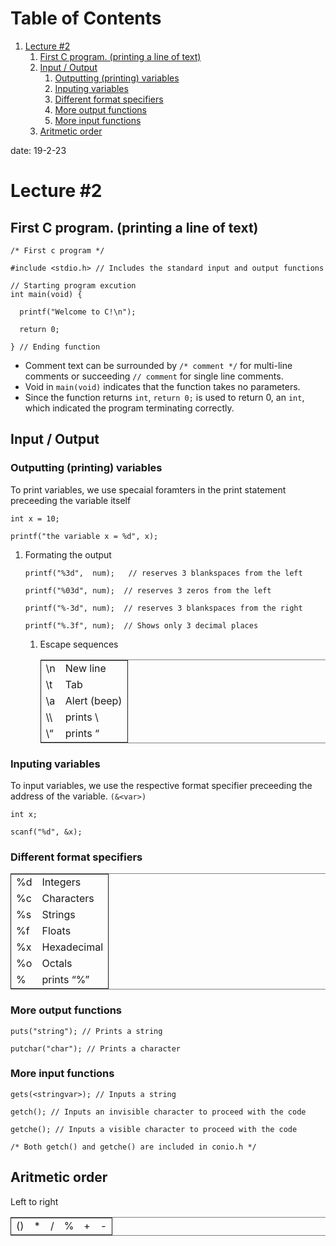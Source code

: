 
# Table of Contents

1.  [Lecture #2](#orgc90d9fc)
    1.  [First C program. (printing a line of text)](#org99e109e)
    2.  [Input / Output](#org14020a6)
        1.  [Outputting (printing) variables](#org9fc9d79)
        2.  [Inputing variables](#org38cdb8f)
        3.  [Different format specifiers](#orga0435d5)
        4.  [More output functions](#org4af4c4e)
        5.  [More input functions](#org4ad0efb)
    3.  [Aritmetic order](#org981e0a9)

date: 19-2-23


<a id="orgc90d9fc"></a>

# Lecture #2


<a id="org99e109e"></a>

## First C program. (printing a line of text)

    
    /* First c program */
    
    #include <stdio.h> // Includes the standard input and output functions
    
    // Starting program excution
    int main(void) {
    
      printf("Welcome to C!\n");
    
      return 0;
    
    } // Ending function

-   Comment text can be surrounded by `/* comment */` for multi-line comments or succeeding `// comment` for single line comments.
-   Void in `main(void)` indicates that the function takes no parameters.
-   Since the function returns `int`, `return 0;` is used to return 0, an `int`, which indicated the program terminating correctly.


<a id="org14020a6"></a>

## Input / Output


<a id="org9fc9d79"></a>

### Outputting (printing) variables

To print variables, we use specaial foramters in the print statement preceeding the variable itself

    
    int x = 10;
    
    printf("the variable x = %d", x);

1.  Formating the output

        
        printf("%3d",  num);   // reserves 3 blankspaces from the left
        
        printf("%03d", num);  // reserves 3 zeros from the left
        
        printf("%-3d", num);  // reserves 3 blankspaces from the right
        
        printf("%.3f", num);  // Shows only 3 decimal places
    
    1.  Escape sequences
    
        <table border="2" cellspacing="0" cellpadding="6" rules="groups" frame="hsides">
        
        
        <colgroup>
        <col  class="org-left" />
        
        <col  class="org-left" />
        </colgroup>
        <tbody>
        <tr>
        <td class="org-left">\n</td>
        <td class="org-left">New line</td>
        </tr>
        
        
        <tr>
        <td class="org-left">\t</td>
        <td class="org-left">Tab</td>
        </tr>
        
        
        <tr>
        <td class="org-left">\a</td>
        <td class="org-left">Alert (beep)</td>
        </tr>
        
        
        <tr>
        <td class="org-left">\\</td>
        <td class="org-left">prints \</td>
        </tr>
        
        
        <tr>
        <td class="org-left">\&ldquo;</td>
        <td class="org-left">prints &ldquo;</td>
        </tr>
        </tbody>
        </table>


<a id="org38cdb8f"></a>

### Inputing variables

To input variables, we use the respective format specifier preceeding the address of the variable. `(&<var>)`

    
    int x;
    
    scanf("%d", &x);


<a id="orga0435d5"></a>

### Different format specifiers

<table border="2" cellspacing="0" cellpadding="6" rules="groups" frame="hsides">


<colgroup>
<col  class="org-left" />

<col  class="org-left" />
</colgroup>
<tbody>
<tr>
<td class="org-left">%d</td>
<td class="org-left">Integers</td>
</tr>


<tr>
<td class="org-left">%c</td>
<td class="org-left">Characters</td>
</tr>


<tr>
<td class="org-left">%s</td>
<td class="org-left">Strings</td>
</tr>


<tr>
<td class="org-left">%f</td>
<td class="org-left">Floats</td>
</tr>


<tr>
<td class="org-left">%x</td>
<td class="org-left">Hexadecimal</td>
</tr>


<tr>
<td class="org-left">%o</td>
<td class="org-left">Octals</td>
</tr>


<tr>
<td class="org-left">%</td>
<td class="org-left">prints &ldquo;%&rdquo;</td>
</tr>
</tbody>
</table>


<a id="org4af4c4e"></a>

### More output functions

    
    puts("string"); // Prints a string
    
    putchar("char"); // Prints a character


<a id="org4ad0efb"></a>

### More input functions

    
    gets(<stringvar>); // Inputs a string
    
    getch(); // Inputs an invisible character to proceed with the code
    
    getche(); // Inputs a visible character to proceed with the code
    
    /* Both getch() and getche() are included in conio.h */


<a id="org981e0a9"></a>

## Aritmetic order

Left to right 

<table border="2" cellspacing="0" cellpadding="6" rules="groups" frame="hsides">


<colgroup>
<col  class="org-left" />

<col  class="org-left" />

<col  class="org-left" />

<col  class="org-left" />

<col  class="org-left" />

<col  class="org-left" />
</colgroup>
<tbody>
<tr>
<td class="org-left">()</td>
<td class="org-left">*</td>
<td class="org-left">/</td>
<td class="org-left">%</td>
<td class="org-left">+</td>
<td class="org-left">-</td>
</tr>
</tbody>
</table>

